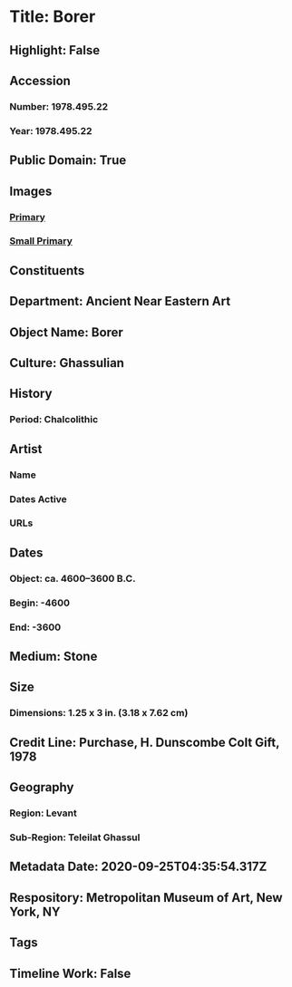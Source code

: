 # Title: Borer
## Highlight: False
## Accession
### Number: 1978.495.22
### Year: 1978.495.22
## Public Domain: True
## Images
### [Primary](https://images.metmuseum.org/CRDImages/an/original/ME1978_495_22.jpg)
### [Small Primary](https://images.metmuseum.org/CRDImages/an/web-large/ME1978_495_22.jpg)
## Constituents
## Department: Ancient Near Eastern Art
## Object Name: Borer
## Culture: Ghassulian
## History
### Period: Chalcolithic
## Artist
### Name
### Dates Active
### URLs
## Dates
### Object: ca. 4600–3600 B.C.
### Begin: -4600
### End: -3600
## Medium: Stone
## Size
### Dimensions: 1.25 x 3 in. (3.18 x 7.62 cm)
## Credit Line: Purchase, H. Dunscombe Colt Gift, 1978
## Geography
### Region: Levant
### Sub-Region: Teleilat Ghassul
## Metadata Date: 2020-09-25T04:35:54.317Z
## Respository: Metropolitan Museum of Art, New York, NY
## Tags
## Timeline Work: False